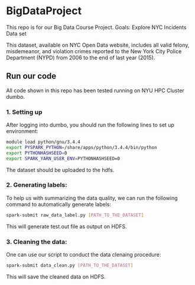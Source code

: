 # BigDataProject
This repo is for our Big Data Course Project.
Goals: Explore NYC Incidents Data set

This dataset, available on NYC Open Data website, includes all valid felony, misdemeanor, and violation crimes reported to the New York City Police Department (NYPD) from 2006 to the end of last year (2015).

## Run our code 
All code shown in this repo has been tested running on NYU HPC Cluster dumbo. 
### 1. Setting up
After logging into dumbo, you should run the following lines to set up environment:
```bash
module load python/gnu/3.4.4 
export PYSPARK_PYTHON=/share/apps/python/3.4.4/bin/python 
export PYTHONHASHSEED=0 
export SPARK_YARN_USER_ENV=PYTHONHASHSEED=0
```
The dataset should be uploaded to the hdfs.
### 2. Generating labels:
To help us with summarizing the data quality, we can run the following command to automatically generate labels:
```bash
spark-submit raw_data_label.py [PATH_TO_THE_DATASET]
```
This will generate test.out file as output on HDFS.
### 3. Cleaning the data:
One can use our script to conduct the data clenaing procedure:
```bash
spark-submit data_clean.py [PATH_TO_THE_DATASET]
```
This will save the cleaned data on HDFS.

